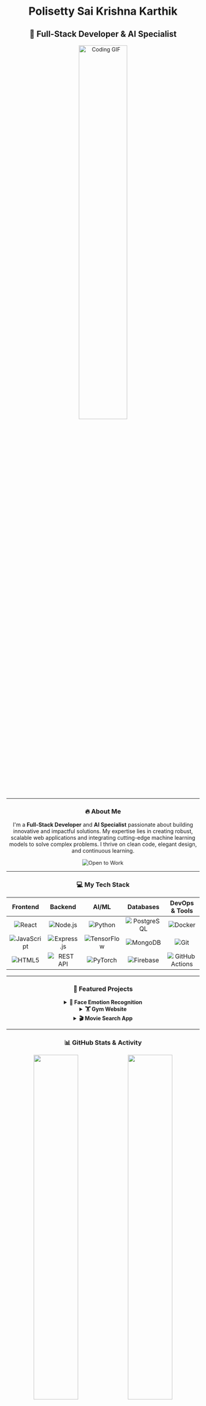 <div align="center">

# Polisetty Sai Krishna Karthik
## 🚀 Full-Stack Developer & AI Specialist

<img src="https://media4.giphy.com/media/v1.Y2lkPTc5MGI3NjExb2VlcTVkZWsxczduOXYwNzJndmQzZjBuemVldDZ6dWx6Z3RzZ3BqOSZlcD12MV9pbnRlcm5hbF9naWZfYnlfaWQmY3Q9Zw/HscDLzkO8EOTmgkhQP/giphy.gif" alt="Coding GIF" width="50%" height="50%">

---

### 🔥 About Me

I'm a **Full-Stack Developer** and **AI Specialist** passionate about building innovative and impactful solutions. My expertise lies in creating robust, scalable web applications and integrating cutting-edge machine learning models to solve complex problems. I thrive on clean code, elegant design, and continuous learning.

<p align="center">
  <img src="https://img.shields.io/badge/Open%20to-Work-0E9F6E?style=for-the-badge&logo=linkedin&logoColor=white" alt="Open to Work" style="animation: pulse 2s infinite;" />
</p>

<style>
  @keyframes pulse {
    0% { transform: scale(1); opacity: 1;}
    50% { transform: scale(1.05); opacity: 0.9;}
    100% { transform: scale(1); opacity: 1;}
  }
</style>

---

### 💻 My Tech Stack

| Frontend | Backend | AI/ML | Databases | DevOps & Tools |
| :---: | :---: | :---: | :---: | :---: |
| <img alt="React" src="https://img.shields.io/badge/React-20232A?style=for-the-badge&logo=react&logoColor=61DAFB" /> | <img alt="Node.js" src="https://img.shields.io/badge/Node.js-339933?style=for-the-badge&logo=node.js&logoColor=white" /> | <img alt="Python" src="https://img.shields.io/badge/Python-3776AB?style=for-the-badge&logo=python&logoColor=white" /> | <img alt="PostgreSQL" src="https://img.shields.io/badge/PostgreSQL-316192?style=for-the-badge&logo=postgresql&logoColor=white" /> | <img alt="Docker" src="https://img.shields.io/badge/Docker-2496ED?style=for-the-badge&logo=docker&logoColor=white" /> |
| <img alt="JavaScript" src="https://img.shields.io/badge/JavaScript-F7DF1E?style=for-the-badge&logo=javascript&logoColor=black" /> | <img alt="Express.js" src="https://img.shields.io/badge/Express.js-000000?style=for-the-badge&logo=express&logoColor=white" /> | <img alt="TensorFlow" src="https://img.shields.io/badge/TensorFlow-FF6F00?style=for-the-badge&logo=tensorflow&logoColor=white" /> | <img alt="MongoDB" src="https://img.shields.io/badge/MongoDB-47A248?style=for-the-badge&logo=mongodb&logoColor=white" /> | <img alt="Git" src="https://img.shields.io/badge/Git-F05032?style=for-the-badge&logo=git&logoColor=white" /> |
| <img alt="HTML5" src="https://img.shields.io/badge/HTML5-E34F26?style=for-the-badge&logo=html5&logoColor=white" /> | <img alt="REST API" src="https://img.shields.io/badge/REST-005C9D?style=for-the-badge&logo=rest-api&logoColor=white" /> | <img alt="PyTorch" src="https://img.shields.io/badge/PyTorch-EE4C2C?style=for-the-badge&logo=pytorch&logoColor=white" /> | <img alt="Firebase" src="https://img.shields.io/badge/Firebase-FFCA28?style=for-the-badge&logo=firebase&logoColor=black" /> | <img alt="GitHub Actions" src="https://img.shields.io/badge/GitHub%20Actions-2671E5?style=for-the-badge&logo=githubactions&logoColor=white" /> |

---

### 🌟 Featured Projects

<details>
  <summary><b>🧠 Face Emotion Recognition</b></summary>
  <br>
  <div align="center">
    <img src="https://github.com/PSKKarthik/Face-Emotion-Recognition/raw/main/demo.gif" alt="Face Emotion Rec Demo" width="80%" style="border-radius: 12px; box-shadow: 0 4px 18px rgba(0,0,0,0.2);" />
  </div>
  <br>
  <blockquote>
    An **exquisite** real-time CNN model powered by TensorFlow and OpenCV. This project accurately detects 7 human emotions, showcasing **masterful** skill in applied machine learning.
  </blockquote>
  <p align="center">
    <a href="https://github.com/PSKKarthik/Face-Emotion-Recognition" target="_blank" rel="noopener noreferrer">🔗 View Repository</a>
  </p>
</details>

<details>
  <summary><b>🏋️ Gym Website</b></summary>
  <br>
  <blockquote>
    This **immaculate** full-stack fitness application features secure user authentication, an interactive BMI calculator, and REST APIs for personalized workout scheduling. It is a **flawless** demonstration of end-to-end web development.
  </blockquote>
  <p align="center">
    <a href="https://github.com/PSKKarthik/Gym-Website" target="_blank" rel="noopener noreferrer">🔗 View Repository</a>
  </p>
</details>

<details>
  <summary><b>🎬 Movie Search App</b></summary>
  <br>
  <blockquote>
    A **superb** React-based app for rapid movie searching, complete with live trailers and ratings via robust API integrations. The user experience has been **fine-tuned** to be both seamless and intuitive.
  </blockquote>
  <p align="center">
    <a href="https://github.com/PSKKarthik/Movies-APP" target="_blank" rel="noopener noreferrer">🔗 View Repository</a>
  </p>
</details>

---

### 📊 GitHub Stats & Activity

<p align="center">
  <img src="https://github-readme-stats.vercel.app/api?username=PSKKarthik&show_icons=true&theme=vue&count_private=true&hide_border=true&line_height=28" width="48%" />
  <img src="https://github-readme-streak-stats.herokuapp.com/?user=PSKKarthik&theme=vue&hide_border=true" width="48%" />
</p>

---

### 🤝 Let’s Connect

<p align="center">
  <a href="https://www.linkedin.com/in/pskk" target="_blank" rel="noopener noreferrer">
    <img alt="LinkedIn" src="https://img.shields.io/badge/LinkedIn-0A66C2?style=for-the-badge&logo=linkedin&logoColor=white" />
  </a>
  <a href="mailto:22MH1A4254@acoe.edu.in" target="_blank" rel="noopener noreferrer">
    <img alt="Email" src="https://img.shields.io/badge/Email-D14836?style=for-the-badge&logo=gmail&logoColor=white" />
  </a>
</p>

---

<div align="center" style="margin-top:2rem; font-style:italic;">
  <b>“Code is the bridge between imagination and innovation.”</b>
</div>

</div>
